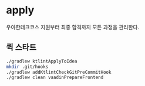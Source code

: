 # apply

우아한테크코스 지원부터 최종 합격까지 모든 과정을 관리한다.

## 퀵 스타트

```sh
./gradlew ktlintApplyToIdea
mkdir .git/hooks
./gradlew addKtlintCheckGitPreCommitHook
./gradlew clean vaadinPrepareFrontend
```
